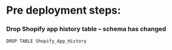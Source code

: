 # Pre deployment steps:

### Drop Shopify app history table – schema has changed

`DROP TABLE Shopify_App_History`
